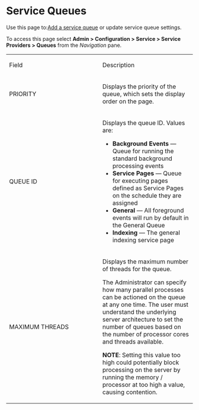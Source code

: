# Service Queues

<div class="use">

Use this page to:[Add a service
queue](../Use_Cases/Add%20a%20Service%20Queue.htm) or update service
queue settings.

</div>

To access this page select **Admin \> Configuration \> Service \>
Service Providers \> Queues** from the *Navigation* pane.

<table>
<colgroup>
<col style="width: 50%" />
<col style="width: 50%" />
</colgroup>
<tbody>
<tr class="odd">
<td><p>Field</p></td>
<td><p>Description</p></td>
</tr>
<tr class="even">
<td><p>PRIORITY</p></td>
<td><p>Displays the priority of the queue, which sets the display order on the page.</p></td>
</tr>
<tr class="odd">
<td><p>QUEUE ID</p></td>
<td><p>Displays the queue ID. Values are:</p>
<ul>
<li><strong>Background Events</strong> — Queue for running the standard background processing events</li>
<li><strong>Service Pages</strong> — Queue for executing pages defined as Service Pages on the schedule they are assigned</li>
<li><strong>General</strong> — All foreground events will run by default in the General Queue</li>
<li><strong>Indexing</strong> — The general indexing service page</li>
</ul></td>
</tr>
<tr class="even">
<td><p>MAXIMUM THREADS</p></td>
<td><p>Displays the maximum number of threads for the queue.</p>
<p>The Administrator can specify how many parallel processes can be actioned on the queue at any one time. The user must understand the underlying server architecture to set the number of queues based on the number of processor cores and threads available.</p>
<p><strong>NOTE</strong>: Setting this value too high could potentially block processing on the server by running the memory / processor at too high a value, causing contention.</p></td>
</tr>
</tbody>
</table>
